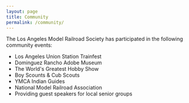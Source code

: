 ```yaml
---
layout: page
title: Community
permalink: /community/
---
```


The Los Angeles Model Railroad Society has participated in the following community events:

* Los Angeles Union Station Trainfest
* Dominguez Rancho Adobe Museum
* The World's Greatest Hobby Show
* Boy Scounts & Cub Scouts
* YMCA Indian Guides
* National Model Railroad Association
* Providing guest speakers for local senior groups
